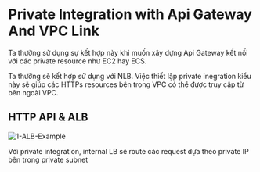 # Private Integration with Api Gateway And VPC Link

Ta thường sử dụng sự kết hợp này khi muốn xây dựng Api Gateway kết nối với các private resource như EC2 hay ECS.

Ta thường sẽ kết hợp sử dụng với NLB. Việc thiết lập private inegration kiểu này sẽ giúp các HTTPs resources bên trong VPC có thể được truy cập từ bên ngoài VPC.

## HTTP API & ALB

![1-ALB-Example](https://github.com/tuananhhedspibk/RoadToSeniorDev/assets/79828986/d124b017-da4d-4b92-947a-a33dd86531db)

Với private integration, internal LB sẽ route các request dựa theo private IP bên trong private subnet
